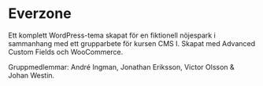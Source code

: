 # Everzone
Ett komplett WordPress-tema skapat för en fiktionell nöjespark i sammanhang med ett grupparbete för kursen CMS I. Skapat med Advanced Custom Fields och WooCommerce.

Gruppmedlemmar: André Ingman, Jonathan Eriksson, Victor Olsson & Johan Westin.
